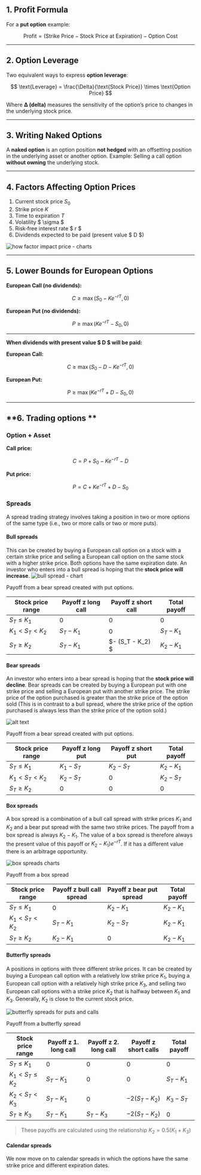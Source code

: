 ## **1. Profit Formula**

For a **put option** example:

$$
\text{Profit} = (\text{Strike Price} - \text{Stock Price at Expiration}) - \text{Option Cost}
$$

***

## **2. Option Leverage**

Two equivalent ways to express **option leverage**:

$$
\text{Leverage} = \frac{\Delta}{\text{Stock Price}} \times \text{Option Price}
$$

Where **Δ (delta)** measures the sensitivity of the option’s price to changes in the underlying stock price.

***

## **3. Writing Naked Options**

A **naked option** is an option position **not hedged** with an offsetting position in the underlying asset or another option.
Example: Selling a call option **without owning** the underlying stock.

***

## **4. Factors Affecting Option Prices**

1. Current stock price $S_0$
2. Strike price $K$
3. Time to expiration $T$
4. Volatility $ \sigma $
5. Risk‑free interest rate $ r $
6. Dividends expected to be paid (present value $ D $)

![how factor impact price - charts](image-1.png)

***

## **5. Lower Bounds for European Options**

**European Call (no dividends):**

$$
C \ge \max(S_0 - K e^{-rT}, 0)
$$

**European Put (no dividends):**

$$
P \ge \max(K e^{-rT} - S_0, 0)
$$

***

**When dividends with present value \$ D \$ will be paid:**

**European Call:**

$$
C \ge \max(S_0 - D - K e^{-rT}, 0)
$$

**European Put:**

$$
P \ge \max(K e^{-rT} + D - S_0, 0)
$$

***

## **6. Trading options **

### Option + Asset

**Call price:**

$$
C = P + S_0 - K e^{-rT} - D
$$

**Put price:**

$$
P = C + K e^{-rT} + D - S_0
$$

### Spreads 
A spread trading strategy involves taking a position in two or more options of the same type (i.e., two or more calls or two or more puts).

#### Bull spreads
This can be created by buying
a European call option on a stock with a certain strike price and selling a European call option on the same stock with a higher strike price. Both options have the same expiration date. An investor who enters into a bull spread is hoping that the **stock price will increase**.
![bull spread - chart](image-2.png)

Payoff from a bear spread created with put options.

| Stock price range        | Payoff z long call | Payoff z short call | Total payoff |
|--------------------------|--------------------|---------------------|--------------|
| $S_T \leq K_1$           | $0$                | $0$                  | $0$          |
| $K_1 < S_T < K_2$        | $S_T - K_1$        | $0$                  | $S_T - K_1$  |
| $S_T \geq K_2$           | $S_T - K_1$        | $- (S_T - K_2) $          | $K_2 - K_1$  |


#### Bear spreads
An investor who enters into a bear spread is hoping that the **stock price will decline**. Bear spreads can be created by buying a European put with one strike price and selling a European put with another strike price. The strike price of the option purchased is greater than the strike price of the option sold (This is in contrast to a bull spread, where the strike price of the option purchased is always less than the strike price of the option sold.)
 
 ![alt text](image-3.png)

Payoff from a bear spread created with put options.

| Stock price range        | Payoff z long put | Payoff z short put | Total payoff |
|--------------------------|-------------------|--------------------|--------------|
| $S_T \leq K_1$           | $K_1 - S_T$       | $K_2 - S_T$         | $K_2 - K_1$  |
| $K_1 < S_T < K_2$        | $K_2 - S_T$       | $0$                 | $K_2 - S_T$  |
| $S_T \geq K_2$           | $0$               | $0$                 | $0$          |

#### Box spreads
A box spread is a combination of a bull call spread with strike prices $K_1$ and $K_2$ and a bear put spread with the same two strike prices. The payoﬀ from a box spread is always $K_2 - K_1$. The value of a box spread is therefore always the present value of this payoﬀ or $K_2 - K_1)e^{-rT}$. If it has a diﬀerent value there is an arbitrage opportunity.

![box spreads charts](image-4.png)

Payoff from a box spread

| Stock price range        | Payoff z bull call spread | Payoff z bear put spread | Total payoff |
|--------------------------|---------------------------|--------------------------|--------------|
| $S_T \leq K_1$           | $0$                       | $K_2 - K_1$               | $K_2 - K_1$  |
| $K_1 < S_T < K_2$        | $S_T - K_1$               | $K_2 - S_T$               | $K_2 - K_1$  |
| $S_T \geq K_2$           | $K_2 - K_1$               | $0$                       | $K_2 - K_1$  |

#### Butterfly spreads 
A positions in options with three diﬀerent strike prices. It can be created by buying a European call option with a relatively low strike price $K_1$, buying a European call option with a relatively high strike price $K_3$, and selling two European call options with a strike price $K_2$ that is halfway between $K_1$ and $K_3$. Generally, $K_2$ is close to the current stock price. 

![butterfly spreads for puts and calls](image-5.png)

Payoff from a butterfly spread

| Stock price range        | Payoff z 1. long call | Payoff z 2. long call | Payoff z short calls     | Total payoff |
|--------------------------|----------------------|-----------------------|--------------------------|--------------|
| $S_T \leq K_1$           | $0$                  | $0$                   | $0$                      | $0$          |
| $K_1 < S_T \leq K_2$     | $S_T - K_1$           | $0$                   | $0$                      | $S_T - K_1$  |
| $K_2 < S_T < K_3$        | $S_T - K_1$           | $0$                   | $-2 (S_T - K_2)$          | $K_3 - S_T$  |
| $S_T \geq K_3$           | $S_T - K_1$           | $S_T - K_3$           | $-2 (S_T - K_2)$          | $0$          |
> These payoﬀs are calculated using the relationship $K_2 = 0.5(K_1 + K_3)$


#### Calendar spreads
We now move on to calendar spreads in which the options have the same strike price and diﬀerent expiration dates. 